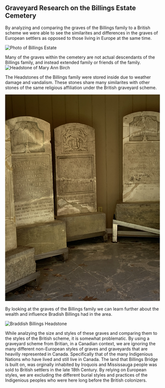 ## Graveyard Research on the Billings Estate Cemetery
By analyzing and comparing the graves of the Billings family to a British scheme we were able to see the similarites and differences in the graves of European settlers as opposed to those living in Europe at the same time.

![Photo of Billings Estate](IMG_0118.JPG)

Many of the graves within the cemetery are not actual descendants of the Billings family, and instead extended family or friends of the family. 
![Headstone of Mary Ann Birch](IMG_0108.JPG)

The Headstones of the Billings family were stored inside due to weather damage and vandalism. These stones share many similarites with other stones of the same religious affiliation under the British graveyard scheme. 

![Billings family Headstones](IMG_0116.JPG)

By looking at the graves of the Billings family we can learn further about the wealth and influence Bradish Billings had in the area.

![Braddish Billings Headstone](IMG_0117.JPG)


While analzying the size and styles of these graves and comparing them to the styles of the British scheme, it is somewhat problematic. By using a graveyard scheme from Britian, in a Canadian context, we are ignoring the many different non-European styles of graves and graveyards that are heavilly represented in Canada. Specifically that of the many Indigenious Nations who have lived and still live in Canada. The land that Billings Bridge is built on, was orginally inhabited by Iroquois and Mississauga people was sold to British settlers in the late 18th Century. By relying on European styles, we are excluding the different burial styles and practices of the Indigenious peoples who were here long before the British colonizers. 

